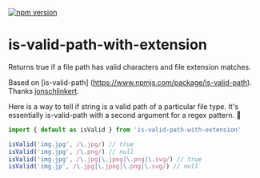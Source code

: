[![npm version](https://badge.fury.io/js/is-valid-path-with-extension.svg)](https://badge.fury.io/js/is-valid-path-with-extension)

# is-valid-path-with-extension
Returns true if a file path has valid characters and file extension matches.

Based on [is-valid-path] (https://www.npmjs.com/package/is-valid-path). Thanks [jonschlinkert](https://github.com/jonschlinkert).

Here is a way to tell if string is a valid path of a particular file type. It's essentially is-valid-path with a second argument for a regex pattern. 🙂

```javascript
import { default as isValid } from 'is-valid-path-with-extension'

isValid('img.jpg', /\.jpg/) // true
isValid('img.jpg', /\.png/) // null
isValid('img.jpg', /\.jpg|\.jpeg|\.png|\.svg/) // true
isValid('img.jp', /\.jpg|\.jpeg|\.png|\.svg/) // null
```
